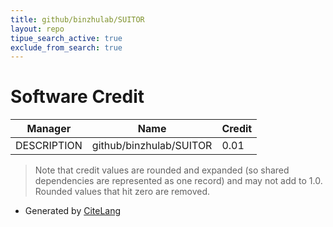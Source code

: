 ```yaml
---
title: github/binzhulab/SUITOR
layout: repo
tipue_search_active: true
exclude_from_search: true
---
```

# Software Credit

|Manager|Name|Credit|
|-------|----|------|
|DESCRIPTION|github/binzhulab/SUITOR|0.01|


> Note that credit values are rounded and expanded (so shared dependencies are represented as one record) and may not add to 1.0. Rounded values that hit zero are removed.


- Generated by [CiteLang](https://github.com/vsoch/citelang)
